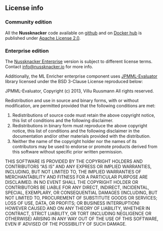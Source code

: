 ## License info

### Community edition

All the **Nussknacker** code available on [github](https://github.com/TouK/nussknacker) and on [Docker hub](https://hub.docker.com/r/touk/nussknacker) is published under [Apache License 2.0](http://www.apache.org/licenses/LICENSE-2.0).


### Enterprise edition
The [Nussknacker Enterprise](/about/NussknackerEnterprise) version is subject to different license terms. Contact info@nussknacker.io for more info. 

Additionally, the ML Enricher enterprise component uses [JPMML-Evaluator](https://github.com/jpmml/jpmml-evaluator) library licensed under the BSD 3-Clause License reproduced below:

JPMML-Evaluator, Copyright (c) 2013, Villu Ruusmann All rights reserved.
   
Redistribution and use in source and binary forms, with or without modification, are permitted provided that the following conditions are met:
1. Redistributions of source code must retain the above copyright notice, this list of conditions and the following disclaimer.
2. Redistributions in binary form must reproduce the above copyright notice, this list of conditions and the following disclaimer in the documentation and/or other materials provided with the distribution.
3. Neither the name of the copyright holder nor the names of its contributors may be used to endorse or promote products derived from this software without specific prior written permission.

THIS SOFTWARE IS PROVIDED BY THE COPYRIGHT HOLDERS AND CONTRIBUTORS “AS IS” AND ANY EXPRESS OR IMPLIED WARRANTIES, INCLUDING, BUT  NOT LIMITED TO, THE IMPLIED WARRANTIES OF MERCHANTABILITY AND FITNESS FOR A PARTICULAR PURPOSE ARE DISCLAIMED. IN NO EVENT SHALL THE COPYRIGHT HOLDER OR CONTRIBUTORS BE LIABLE FOR ANY DIRECT, INDIRECT, INCIDENTAL, SPECIAL, EXEMPLARY, OR CONSEQUENTIAL DAMAGES (INCLUDING, BUT NOT LIMITED TO, PROCUREMENT OF SUBSTITUTE GOODS OR SERVICES; LOSS OF USE, DATA, OR PROFITS; OR BUSINESS INTERRUPTION) HOWEVER CAUSED AND ON ANY THEORY OF LIABILITY, WHETHER IN CONTRACT, STRICT LIABILITY, OR TORT (INCLUDING NEGLIGENCE OR OTHERWISE) ARISING IN ANY WAY OUT OF THE USE OF THIS SOFTWARE, EVEN IF ADVISED OF THE POSSIBILITY OF SUCH DAMAGE.
